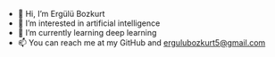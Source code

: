 - 👋 Hi, I’m Ergülü Bozkurt
- 👀 I’m interested in artificial intelligence
- 🌱 I’m currently learning deep learning
- 📫 You can reach me at my GitHub and ergulubozkurt5@gmail.com

<!---
ErguluBozkurt/ErguluBozkurt is a ✨ unique ✨ repository because its `README.md` (this file) appears on your GitHub profile.
You can click the Preview link to take a look at your changes.
--->
